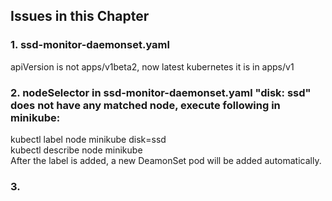 ## Issues in this Chapter

### 1. ssd-monitor-daemonset.yaml
apiVersion is not apps/v1beta2, now latest kubernetes it is in apps/v1

### 2. nodeSelector in ssd-monitor-daemonset.yaml "disk: ssd" does not have any matched node, execute following in minikube: <br>
kubectl label node minikube disk=ssd <br>
kubectl describe node minikube <br>
After the label is added, a new DeamonSet pod will be added automatically. <br>

### 3. 


